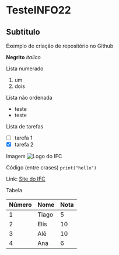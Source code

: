 # TesteINFO22
## Subtitulo
Exemplo de criação de repositório no Github

**Negrito**
*italico*

Lista numerado
1. um
2. dois

Lista não ordenada
* teste
* teste

Lista de tarefas
- [ ] tarefa 1
- [x] tarefa 2

Imagem
![Logo do IFC](https://encrypted-tbn0.gstatic.com/images?q=tbn:ANd9GcTmQjx6NAcQZr7iLuE-QysKxy6aq2VedXRtmnS1WtrYbw&s)

Código (entre crases)
`print("hello")`

Link:
[Site do IFC](https://ifc.edu.br/)

Tabela

Número|Nome|Nota
-|-|-|
1|Tiago|5
2|Elis|10
3|Alê|10
4|Ana|6
